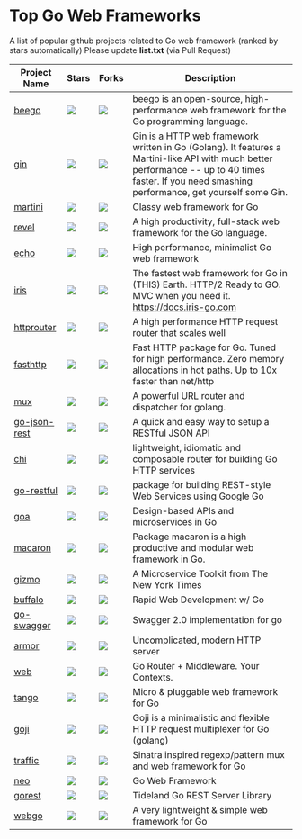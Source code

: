 # Top Go Web Frameworks
A list of popular github projects related to Go web framework (ranked by stars automatically)
Please update **list.txt** (via Pull Request)

| Project Name | Stars | Forks | Description |
| ------------ | ----- | ----- | ----------- |
| [beego](https://github.com/astaxie/beego) | <img src="http://alpha-wong.duckdns.org/info/astaxie/beego/star"/> | <img src="http://alpha-wong.duckdns.org/info/astaxie/beego/fork"/> | beego is an open-source, high-performance web framework for the Go programming language. |
| [gin](https://github.com/gin-gonic/gin) | <img src="http://alpha-wong.duckdns.org/info/gin-gonic/gin/star"/> | <img src="http://alpha-wong.duckdns.org/info/gin-gonic/gin/fork"/> | Gin is a HTTP web framework written in Go (Golang). It features a Martini-like API with much better performance -- up to 40 times faster. If you need smashing performance, get yourself some Gin. |
| [martini](https://github.com/go-martini/martini) | <img src="http://alpha-wong.duckdns.org/info/go-martini/martini/star"/> | <img src="http://alpha-wong.duckdns.org/info/go-martini/martini/fork"/> | Classy web framework for Go |
| [revel](https://github.com/revel/revel) | <img src="http://alpha-wong.duckdns.org/info/revel/revel/star"/> | <img src="http://alpha-wong.duckdns.org/info/revel/revel/fork"/> | A high productivity, full-stack web framework for the Go language. |
| [echo](https://github.com/labstack/echo) | <img src="http://alpha-wong.duckdns.org/info/labstack/echo/star"/> | <img src="http://alpha-wong.duckdns.org/info/labstack/echo/fork"/> | High performance, minimalist Go web framework |
| [iris](https://github.com/kataras/iris) | <img src="http://alpha-wong.duckdns.org/info/kataras/iris/star"/> | <img src="http://alpha-wong.duckdns.org/info/kataras/iris/fork"/> | The fastest web framework for Go in (THIS) Earth. HTTP/2 Ready to GO. MVC when you need it. https://docs.iris-go.com |
| [httprouter](https://github.com/julienschmidt/httprouter) | <img src="http://alpha-wong.duckdns.org/info/julienschmidt/httprouter/star"/> | <img src="http://alpha-wong.duckdns.org/info/julienschmidt/httprouter/fork"/> | A high performance HTTP request router that scales well |
| [fasthttp](https://github.com/valyala/fasthttp) | <img src="http://alpha-wong.duckdns.org/info/valyala/fasthttp/star"/> | <img src="http://alpha-wong.duckdns.org/info/valyala/fasthttp/fork"/> | Fast HTTP package for Go. Tuned for high performance. Zero memory allocations in hot paths. Up to 10x faster than net/http |
| [mux](https://github.com/gorilla/mux) | <img src="http://alpha-wong.duckdns.org/info/gorilla/mux/star"/> | <img src="http://alpha-wong.duckdns.org/info/gorilla/mux/fork"/> | A powerful URL router and dispatcher for golang. |
| [go-json-rest](https://github.com/ant0ine/go-json-rest) | <img src="http://alpha-wong.duckdns.org/info/ant0ine/go-json-rest/star"/> | <img src="http://alpha-wong.duckdns.org/info/ant0ine/go-json-rest/fork"/> | A quick and easy way to setup a RESTful JSON API |
| [chi](https://github.com/go-chi/chi) | <img src="http://alpha-wong.duckdns.org/info/go-chi/chi/star"/> | <img src="http://alpha-wong.duckdns.org/info/go-chi/chi/fork"/> | lightweight, idiomatic and composable router for building Go HTTP services |
| [go-restful](https://github.com/emicklei/go-restful) | <img src="http://alpha-wong.duckdns.org/info/emicklei/go-restful/star"/> | <img src="http://alpha-wong.duckdns.org/info/emicklei/go-restful/fork"/> | package for building REST-style Web Services using Google Go |
| [goa](https://github.com/goadesign/goa) | <img src="http://alpha-wong.duckdns.org/info/goadesign/goa/star"/> | <img src="http://alpha-wong.duckdns.org/info/goadesign/goa/fork"/> | Design-based APIs and microservices in Go |
| [macaron](https://github.com/go-macaron/macaron) | <img src="http://alpha-wong.duckdns.org/info/go-macaron/macaron/star"/> | <img src="http://alpha-wong.duckdns.org/info/go-macaron/macaron/fork"/> | Package macaron is a high productive and modular web framework in Go. |
| [gizmo](https://github.com/NYTimes/gizmo) | <img src="http://alpha-wong.duckdns.org/info/NYTimes/gizmo/star"/> | <img src="http://alpha-wong.duckdns.org/info/NYTimes/gizmo/fork"/> | A Microservice Toolkit from The New York Times |
| [buffalo](https://github.com/gobuffalo/buffalo) | <img src="http://alpha-wong.duckdns.org/info/gobuffalo/buffalo/star"/> | <img src="http://alpha-wong.duckdns.org/info/gobuffalo/buffalo/fork"/> | Rapid Web Development w/ Go |
| [go-swagger](https://github.com/go-swagger/go-swagger) | <img src="http://alpha-wong.duckdns.org/info/go-swagger/go-swagger/star"/> | <img src="http://alpha-wong.duckdns.org/info/go-swagger/go-swagger/fork"/> | Swagger 2.0 implementation for go |
| [armor](https://github.com/labstack/armor) | <img src="http://alpha-wong.duckdns.org/info/labstack/armor/star"/> | <img src="http://alpha-wong.duckdns.org/info/labstack/armor/fork"/> | Uncomplicated, modern HTTP server |
| [web](https://github.com/gocraft/web) | <img src="http://alpha-wong.duckdns.org/info/gocraft/web/star"/> | <img src="http://alpha-wong.duckdns.org/info/gocraft/web/fork"/> | Go Router + Middleware. Your Contexts. |
| [tango](https://github.com/lunny/tango) | <img src="http://alpha-wong.duckdns.org/info/lunny/tango/star"/> | <img src="http://alpha-wong.duckdns.org/info/lunny/tango/fork"/> | Micro & pluggable web framework for Go |
| [goji](https://github.com/goji/goji) | <img src="http://alpha-wong.duckdns.org/info/goji/goji/star"/> | <img src="http://alpha-wong.duckdns.org/info/goji/goji/fork"/> | Goji is a minimalistic and flexible HTTP request multiplexer for Go (golang) |
| [traffic](https://github.com/pilu/traffic) | <img src="http://alpha-wong.duckdns.org/info/pilu/traffic/star"/>| <img src="http://alpha-wong.duckdns.org/info/pilu/traffic/fork"/> | Sinatra inspired regexp/pattern mux and web framework for Go |
| [neo](https://github.com/ivpusic/neo) | <img src="http://alpha-wong.duckdns.org/info/ivpusic/neo/star"/> | <img src="http://alpha-wong.duckdns.org/info/ivpusic/neo/fork"/> | Go Web Framework |
| [gorest](https://github.com/tideland/gorest) | <img src="http://alpha-wong.duckdns.org/info/tideland/gorest/star"/> | <img src="http://alpha-wong.duckdns.org/info/tideland/gorest/fork"/> | Tideland Go REST Server Library |
| [webgo](https://github.com/bnkamalesh/webgo) | <img src="http://alpha-wong.duckdns.org/info/gorest/webgo/star"/> | <img src="http://alpha-wong.duckdns.org/info/gorest/webgo/fork"/> | A very lightweight & simple web framework for Go |
